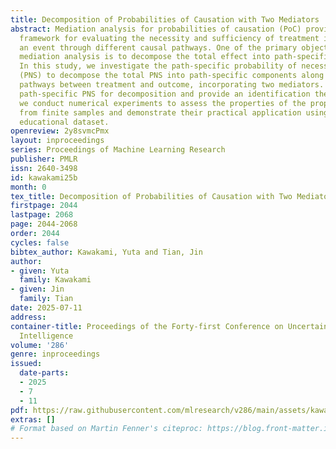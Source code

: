 ```yaml
---
title: Decomposition of Probabilities of Causation with Two Mediators
abstract: Mediation analysis for probabilities of causation (PoC) provides a fundamental
  framework for evaluating the necessity and sufficiency of treatment in provoking
  an event through different causal pathways. One of the primary objectives of causal
  mediation analysis is to decompose the total effect into path-specific components.
  In this study, we investigate the path-specific probability of necessity and sufficiency
  (PNS) to decompose the total PNS into path-specific components along distinct causal
  pathways between treatment and outcome, incorporating two mediators. We define the
  path-specific PNS for decomposition and provide an identification theorem. Furthermore,
  we conduct numerical experiments to assess the properties of the proposed estimators
  from finite samples and demonstrate their practical application using a real-world
  educational dataset.
openreview: 2y8svmcPmx
layout: inproceedings
series: Proceedings of Machine Learning Research
publisher: PMLR
issn: 2640-3498
id: kawakami25b
month: 0
tex_title: Decomposition of Probabilities of Causation with Two Mediators
firstpage: 2044
lastpage: 2068
page: 2044-2068
order: 2044
cycles: false
bibtex_author: Kawakami, Yuta and Tian, Jin
author:
- given: Yuta
  family: Kawakami
- given: Jin
  family: Tian
date: 2025-07-11
address:
container-title: Proceedings of the Forty-first Conference on Uncertainty in Artificial
  Intelligence
volume: '286'
genre: inproceedings
issued:
  date-parts:
  - 2025
  - 7
  - 11
pdf: https://raw.githubusercontent.com/mlresearch/v286/main/assets/kawakami25b/kawakami25b.pdf
extras: []
# Format based on Martin Fenner's citeproc: https://blog.front-matter.io/posts/citeproc-yaml-for-bibliographies/
---
```

